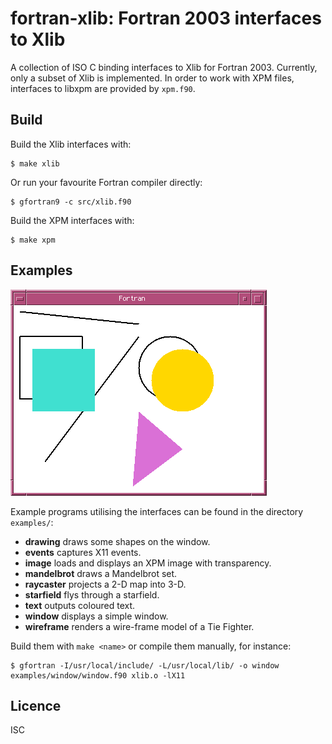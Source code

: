 # fortran-xlib: Fortran 2003 interfaces to Xlib
A collection of ISO C binding interfaces to Xlib for Fortran 2003. Currently,
only a subset of Xlib is implemented. In order to work with XPM files,
interfaces to libxpm are provided by `xpm.f90`.

## Build
Build the Xlib interfaces with:

```
$ make xlib
```

Or run your favourite Fortran compiler directly:

```
$ gfortran9 -c src/xlib.f90
```

Build the XPM interfaces with:

```
$ make xpm
```

## Examples
![Screen Shot](screenshot.png)

Example programs utilising the interfaces can be found in the directory
`examples/`:

* **drawing** draws some shapes on the window.
* **events** captures X11 events.
* **image** loads and displays an XPM image with transparency.
* **mandelbrot** draws a Mandelbrot set.
* **raycaster** projects a 2-D map into 3-D.
* **starfield** flys through a starfield.
* **text** outputs coloured text.
* **window** displays a simple window.
* **wireframe** renders a wire-frame model of a Tie Fighter.

Build them with `make <name>` or compile them manually, for instance:

```
$ gfortran -I/usr/local/include/ -L/usr/local/lib/ -o window examples/window/window.f90 xlib.o -lX11
```

## Licence
ISC
